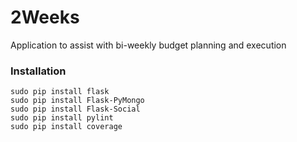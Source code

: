 # 2Weeks
Application to assist with bi-weekly budget planning and execution


### Installation

    sudo pip install flask
    sudo pip install Flask-PyMongo
    sudo pip install Flask-Social
    sudo pip install pylint
    sudo pip install coverage
    
    
    